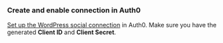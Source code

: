### Create and enable connection in Auth0
[Set up the WordPress social connection](/dashboard/guides/connections/set-up-connections-social) in Auth0. Make sure you have the generated **Client ID** and **Client Secret**.
